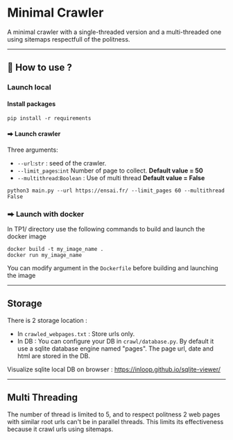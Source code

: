 # Minimal Crawler

A minimal crawler with a single-threaded version and a multi-threaded one using sitemaps respectfull of the politness.

***

## :rocket: How to use ?

### Launch local


#### Install packages
```
pip install -r requirements
```
#### ⮕ Launch crawler
 Three arguments:
 - `--url`:`str` : seed of the crawler. 
 - `--limit_pages`:`int` Number of page to collect. **Default value = 50**
 - `--multithread`:`Boolean` : Use of multi thread **Default value = False**

```
python3 main.py --url https://ensai.fr/ --limit_pages 60 --multithread False
```

### ⮕ Launch with docker
In TP1/ directory use the following commands to build and launch the docker image
```
docker build -t my_image_name .
docker run my_image_name
```
You can modify argument in the `Dockerfile` before building and launching the image

***

## Storage
There is 2 storage location :
- In `crawled_webpages.txt` : Store urls only.
- In DB : You can configure your DB in `crawl/database.py`. By default it use a sqlite database engine named "pages". The page url, date and html are stored in the DB.

Visualize sqlite local DB on browser : https://inloop.github.io/sqlite-viewer/

***
## Multi Threading
The number of thread is limited to 5, and to respect politness 2 web pages with similar root urls can't be in parallel threads.
This limits its effectiveness because it crawl urls using sitemaps.


